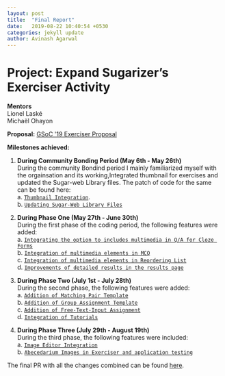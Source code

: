 ```yaml
---
layout: post
title:  "Final Report"
date:   2019-08-22 10:40:54 +0530
categories: jekyll update
author: Avinash Agarwal
---
```


# Project: Expand Sugarizer’s Exerciser Activity  
**Mentors**  
Lionel Laské  
Michaël Ohayon  

**Proposal:** [GSoC '19 Exerciser Proposal](https://docs.google.com/document/d/1x5uH6wLIl9_LVrCTafyQcC1eXGlvFz7YPAu1Sxu7SQU/edit?usp=sharing)

**Milestones achieved:**  
1. **During Community Bonding Period (May 6th - May 26th)**  
During the community Bondind period I mainly familiarized myself with the orgainsation and its working,Integrated thumbnail for exercises and updated the Sugar-web Library files. 
The patch of code for the same can be found here:  
a. [`Thumbnail Integration`](https://avinashagarwal14.github.io/gsoc-blog/2019-05-20/Week1).  
b. [`Updating Sugar-Web Library Files`](https://avinashagarwal14.github.io/gsoc-blog/2019-05-27/Week2)  

2. **During Phase One (May 27th - June 30th)**  
During the first phase of the coding period, the following features were added:  
a. [`Integrating the option to includes multimedia in Q/A for Cloze Forms`](https://avinashagarwal14.github.io/gsoc-blog/2019-06-24/Week6)  
b. [`Integration of multimedia elements in MCQ`](https://avinashagarwal14.github.io/gsoc-blog/2019-06-03/Week3)  
c. [`Integration of multimedia elements in Reordering List`](https://avinashagarwal14.github.io/gsoc-blog/2019-06-24/Week6)  
d. [`Improvements of detailed results in the results page`](https://avinashagarwal14.github.io/gsoc-blog/2019-07-01/Week7)  

3. **During Phase Two (July 1st - July 28th)**  
During the second phase, the following features were added:  
a. [`Addition of Matching Pair Template`](https://avinashagarwal14.github.io/gsoc-blog/2019-07-01/Week7)  
b. [`Addition of Group Assignment Template`](https://avinashagarwal14.github.io/gsoc-blog/2019-07-15/Week8)  
c. [`Addition of Free-Text-Input Assignment`](https://avinashagarwal14.github.io/gsoc-blog/2019-07-15/Week8)  
d. [`Integration of Tutorials`](https://avinashagarwal14.github.io/gsoc-blog/2019-07-29/Week10)  

4. **During Phase Three (July 29th - August 19th)**  
During the third phase, the following features were included:  
a. [`Image Editor Integration`](https://avinashagarwal14.github.io/gsoc-blog/2019-08-10/Week12)  
b. [`Abecedarium Images in Exerciser and application testing`](https://avinashagarwal14.github.io/gsoc-blog/2019-08-18/Week13)

The final PR with all the changes combined can be found [here](https://github.com/llaske/sugarizer/pull/369).